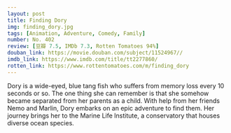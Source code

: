 ```yaml
---
layout: post 
title: Finding Dory
img: finding_dory.jpg
tags: [Animation, Adventure, Comedy, Family]
number: No. 402
review: [豆瓣 7.5, IMDb 7.3, Rotten Tomatoes 94%]
douban_link: https://movie.douban.com/subject/11524967//
imdb_link: https://www.imdb.com/title/tt2277860/
rotten_link: https://www.rottentomatoes.com/m/finding_dory
---
```


Dory is a wide-eyed, blue tang fish who suffers from memory loss every 10 seconds or so. The one thing she can remember is that she somehow became separated from her parents as a child. With help from her friends Nemo and Marlin, Dory embarks on an epic adventure to find them. Her journey brings her to the Marine Life Institute, a conservatory that houses diverse ocean species.